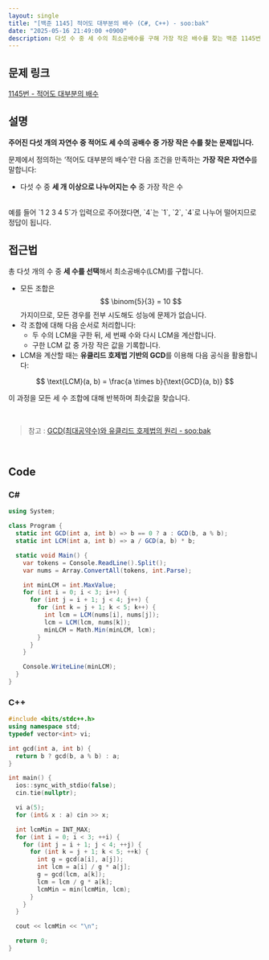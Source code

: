 ```yaml
---
layout: single
title: "[백준 1145] 적어도 대부분의 배수 (C#, C++) - soo:bak"
date: "2025-05-16 21:49:00 +0900"
description: 다섯 수 중 세 수의 최소공배수를 구해 가장 작은 배수를 찾는 백준 1145번 적어도 대부분의 배수 문제의 C# 및 C++ 풀이 및 해설
---
```


## 문제 링크
[1145번 - 적어도 대부분의 배수](https://www.acmicpc.net/problem/1145)

## 설명

**주어진 다섯 개의 자연수 중 적어도 세 수의 공배수 중 가장 작은 수를 찾는 문제입니다.**

문제에서 정의하는 ‘적어도 대부분의 배수’란 다음 조건을 만족하는 **가장 작은 자연수**를 말합니다:

- 다섯 수 중 **세 개 이상으로 나누어지는 수** 중 가장 작은 수

<br>
예를 들어 `1 2 3 4 5`가 입력으로 주어졌다면, `4`는 `1`, `2`, `4`로 나누어 떨어지므로 정답이 됩니다.

<br>

## 접근법

총 다섯 개의 수 중 **세 수를 선택**해서 최소공배수(LCM)를 구합니다.

- 모든 조합은 $$ \binom{5}{3} = 10 $$ 가지이므로, 모든 경우를 전부 시도해도 성능에 문제가 없습니다.
- 각 조합에 대해 다음 순서로 처리합니다:
  - 두 수의 LCM을 구한 뒤, 세 번째 수와 다시 LCM을 계산합니다.
  - 구한 LCM 값 중 가장 작은 값을 기록합니다.
- LCM을 계산할 때는 **유클리드 호제법 기반의 GCD**를 이용해 다음 공식을 활용합니다:

$$
\text{LCM}(a, b) = \frac{a \times b}{\text{GCD}(a, b)}
$$

이 과정을 모든 세 수 조합에 대해 반복하며 최솟값을 찾습니다.

<br>

> 참고 : [GCD(최대공약수)와 유클리드 호제법의 원리 - soo:bak](https://soo-bak.github.io/algorithm/theory/gcd-euclidean-explained/)

<br>

## Code

### C#
```csharp
using System;

class Program {
  static int GCD(int a, int b) => b == 0 ? a : GCD(b, a % b);
  static int LCM(int a, int b) => a / GCD(a, b) * b;

  static void Main() {
    var tokens = Console.ReadLine().Split();
    var nums = Array.ConvertAll(tokens, int.Parse);

    int minLCM = int.MaxValue;
    for (int i = 0; i < 3; i++) {
      for (int j = i + 1; j < 4; j++) {
        for (int k = j + 1; k < 5; k++) {
          int lcm = LCM(nums[i], nums[j]);
          lcm = LCM(lcm, nums[k]);
          minLCM = Math.Min(minLCM, lcm);
        }
      }
    }

    Console.WriteLine(minLCM);
  }
}
```

### C++
```cpp
#include <bits/stdc++.h>
using namespace std;
typedef vector<int> vi;

int gcd(int a, int b) {
  return b ? gcd(b, a % b) : a;
}

int main() {
  ios::sync_with_stdio(false);
  cin.tie(nullptr);

  vi a(5);
  for (int& x : a) cin >> x;

  int lcmMin = INT_MAX;
  for (int i = 0; i < 3; ++i) {
    for (int j = i + 1; j < 4; ++j) {
      for (int k = j + 1; k < 5; ++k) {
        int g = gcd(a[i], a[j]);
        int lcm = a[i] / g * a[j];
        g = gcd(lcm, a[k]);
        lcm = lcm / g * a[k];
        lcmMin = min(lcmMin, lcm);
      }
    }
  }

  cout << lcmMin << "\n";

  return 0;
}
```
